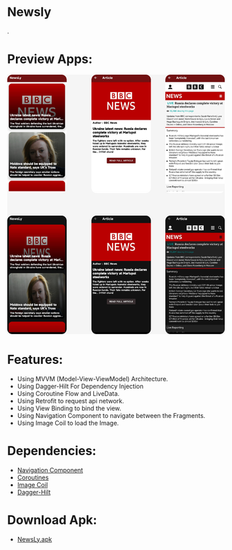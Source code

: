 # Newsly
.

# Preview Apps:
![Image Apps](https://github.com/equinox-jj/Newsly/blob/main/docs/NewsLy.png)

# Features:
* Using MVVM (Model-View-ViewModel) Architecture.
* Using Dagger-Hilt For Dependency Injection
* Using Coroutine Flow and LiveData.
* Using Retrofit to request api network.
* Using View Binding to bind the view.
* Using Navigation Component to navigate between the Fragments.
* Using Image Coil to load the Image.

# Dependencies:
* [Navigation Component](https://developer.android.com/guide/navigation/navigation-getting-started)
* [Coroutines](https://developer.android.com/kotlin/coroutines?gclsrc=ds&gclsrc=ds)
* [Image Coil](https://github.com/coil-kt/coil)
* [Dagger-Hilt]([https://airbnb.io/lottie/#/android](https://developer.android.com/training/dependency-injection/hilt-android))

# Download Apk:
* [NewsLy.apk]([https://drive.google.com/u/0/uc?id=1JQn1d7vzP7no4fkOqOF1rob7_VtvtL08&export=download&confirm=t](https://github.com/equinox-jj/Newsly/raw/main/docs/NewsLy.apk))
